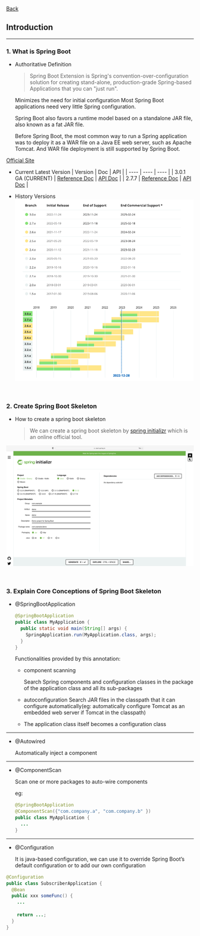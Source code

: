 [Back](README.md)

## Introduction

<hr>

### 1. What is Spring Boot

- Authoritative Definition

  > Spring Boot Extension is Spring's convention-over-configuration solution for creating stand-alone, production-grade Spring-based Applications that you can "just run".
  
  Minimizes the need for initial configuration
  Most Spring Boot applications need very little Spring configuration.

  Spring Boot also favors a runtime model based 
  on a standalone JAR file, also known as a fat JAR file.

  Before Spring Boot, the most common way to run a Spring application was to deploy it as a WAR file on a Java EE web server, such as Apache Tomcat. 
  And WAR file deployment is still supported by Spring Boot.

[Official Site](https://spring.io/projects/spring-boot#overview)

- Current Latest Version
  | Version | Doc | API |
  | ---- | ---- | ---- |
  | 3.0.1 GA (CURRENT) | [Reference Doc](https://docs.spring.io/spring-boot/docs/current/reference/html/) | [API Doc](https://docs.spring.io/spring-boot/docs/current/api/) |
  | 2.7.7 | [Reference Doc](https://docs.spring.io/spring-boot/docs/2.7.7/reference/html/) | [API Doc](https://docs.spring.io/spring-boot/docs/2.7.7/api/) |

- History Versions
  ![Versions 2017 - 2022](https://raw.githubusercontent.com/Elliot518/mcp-oss-repo/main/springboot/springboot_history_versions.png)


&nbsp;

### 2. Create Spring Boot Skeleton

- How to create a spring boot skeleton

  > We can create a spring boot skeleton by [spring initializr](https://start.spring.io) which is an online official tool.

![spring initializr](https://raw.githubusercontent.com/Elliot518/mcp-oss-repo/main/springboot/spring_initializr.png)

&nbsp;

### 3. Explain Core Conceptions of Spring Boot Skeleton

- @SpringBootApplication

  ```java
  @SpringBootApplication
  public class MyApplication {
    public static void main(String[] args) {
      SpringApplication.run(MyApplication.class, args);
    }
  }
  ```

  Functionalities provided by this annotation:
  - component scanning

    Search Spring components and configuration 
    classes in the package of the application class and all its sub-packages

  -  autoconfiguration
    Search JAR files in the classpath that it can configure automatically(eg: automatically configure Tomcat as an embedded web server if Tomcat in the classpath)

  - The application class itself becomes a configuration class

<hr>


- @Autowired

  Automatically inject a component
<hr>

- @ComponentScan

  Scan one or more packages to auto-wire components

  eg:
  ```java
  @SpringBootApplication
  @ComponentScan({"com.company.a", "com.company.b" })
  public class MyApplication {
    ...
  }
  ```

<hr>

-  @Configuration

    It is java-based configuration, we can use it to override Spring Boot’s default configuration or to add our own configuration

```java
@Configuration
public class SubscriberApplication {
  @Bean
  public xxx someFunc() {
    ...

    return ...;
  }
}
```
